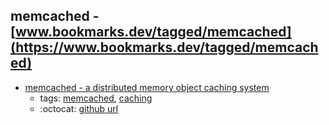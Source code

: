 memcached - [www.bookmarks.dev/tagged/memcached](https://www.bookmarks.dev/tagged/memcached)
---
* [memcached - a distributed memory object caching system](http://memcached.org/)
    * tags: [memcached](../tagged/memcached.md), [caching](../tagged/caching.md)
    * :octocat: [github url](https://github.com/memcached/memcached)
